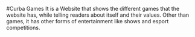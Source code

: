 #Curba Games
It is a Website that shows the different games that the website has, while telling readers about itself and their values.
Other than games, it has other forms of entertainment like shows and esport competitions.
